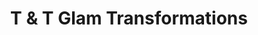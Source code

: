 ---
title: "T & T Glam Transformations"
url: /camden/t-und-t-glam-transformations/
shop: Kosmetik
---